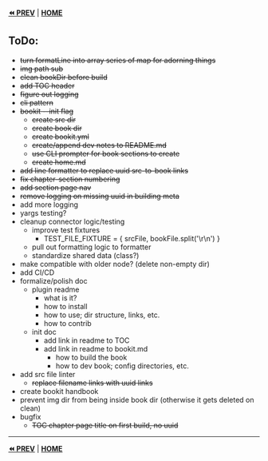 **[⏪ PREV](./0c9d04ea-7f50-4e83-9bc4-6c87ebf60e24.md)** | **[HOME](./index.md)**



## ToDo:
- ~~turn formatLine into array series of map for adorning things~~
- ~~img path sub~~
- ~~clean bookDir before build~~
- ~~add TOC header~~
- ~~figure out logging~~
- ~~cli pattern~~
- ~~bookit --init flag~~
  - ~~create src dir~~
  - ~~create book dir~~
  - ~~create bookit.yml~~
  - ~~create/append dev notes to README.md~~
  - ~~use CLI prompter for book sections to create~~
  - ~~create home.md~~
- ~~add line formatter to replace uuid src-to-book links~~
- ~~fix chapter-section numbering~~
- ~~add section page nav~~
- ~~remove logging on missing uuid in building meta~~
- add more logging
- yargs testing?
- cleanup connector logic/testing
  - improve test fixtures
    - TEST_FILE_FIXTURE = { srcFile, bookFile.split('\r\n') }
  - pull out formatting logic to formatter
  - standardize shared data (class?)
- make compatible with older node? (delete non-empty dir)
- add CI/CD
- formalize/polish doc
  - plugin readme
    - what is it?
    - how to install
    - how to use; dir structure, links, etc.
    - how to contrib
  - init doc
    - add link in readme to TOC
    - add link in readme to bookit.md
      - how to build the book
      - how to dev book; config directories, etc.
- add src file linter
  - ~~replace filename links with uuid links~~
- create bookit handbook
- prevent img dir from being inside book dir (otherwise it gets deleted on clean)
- bugfix
  - ~~TOC chapter page title on first build, no uuid~~


---

**[⏪ PREV](./0c9d04ea-7f50-4e83-9bc4-6c87ebf60e24.md)** | **[HOME](./index.md)**

